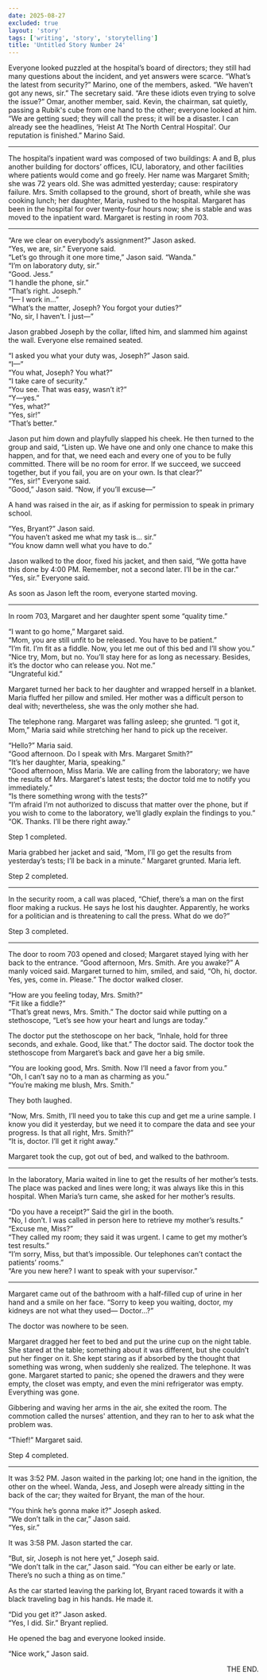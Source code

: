 ```yaml
---
date: 2025-08-27
excluded: true
layout: 'story'
tags: ['writing', 'story', 'storytelling']
title: 'Untitled Story Number 24'
---
```


Everyone looked puzzled at the hospital’s board of directors; they still had many questions about the incident, and yet answers were scarce. “What’s the latest from security?” Marino, one of the members, asked. “We haven’t got any news, sir.” The secretary said. “Are these idiots even trying to solve the issue?” Omar, another member, said. Kevin, the chairman, sat quietly, passing a Rubik's cube from one hand to the other; everyone looked at him. “We are getting sued; they will call the press; it will be a disaster. I can already see the headlines, ‘Heist At The North Central Hospital’. Our reputation is finished.” Marino Said.

---

The hospital’s inpatient ward was composed of two buildings: A and B, plus another building for doctors’ offices, ICU, laboratory, and other facilities where patients would come and go freely. Her name was Margaret Smith; she was 72 years old. She was admitted yesterday; cause: respiratory failure. Mrs. Smith collapsed to the ground, short of breath, while she was cooking lunch; her daughter, Maria, rushed to the hospital. Margaret has been in the hospital for over twenty-four hours now; she is stable and was moved to the inpatient ward. Margaret is resting in room 703.

---

“Are we clear on everybody’s assignment?” Jason asked.  
“Yes, we are, sir.” Everyone said.  
“Let’s go through it one more time,” Jason said. “Wanda.”  
“I’m on laboratory duty, sir.”  
“Good. Jess.”  
“I handle the phone, sir.”  
“That’s right. Joseph.”  
“I— I work in…”  
“What’s the matter, Joseph? You forgot your duties?”  
“No, sir, I haven’t. I just—”

Jason grabbed Joseph by the collar, lifted him, and slammed him against the wall. Everyone else remained seated.

“I asked you what your duty was, Joseph?” Jason said.  
“I—”  
“You what, Joseph? You what?”  
“I take care of security.”  
“You see. That was easy, wasn’t it?”  
“Y—yes.”  
“Yes, what?”  
“Yes, sir!”  
“That’s better.”

Jason put him down and playfully slapped his cheek. He then turned to the group and said, “Listen up. We have one and only one chance to make this happen, and for that, we need each and every one of you to be fully committed. There will be no room for error. If we succeed, we succeed together, but if you fail, you are on your own. Is that clear?”  
“Yes, sir!” Everyone said.  
“Good,” Jason said. “Now, if you’ll excuse—”

A hand was raised in the air, as if asking for permission to speak in primary school.

“Yes, Bryant?” Jason said.  
“You haven’t asked me what my task is… sir.”  
“You know damn well what you have to do.”

Jason walked to the door, fixed his jacket, and then said, “We gotta have this done by 4:00 PM. Remember, not a second later. I’ll be in the car.”  
“Yes, sir.” Everyone said.

As soon as Jason left the room, everyone started moving.

---

In room 703, Margaret and her daughter spent some “quality time.”

“I want to go home,” Margaret said.  
“Mom, you are still unfit to be released. You have to be patient.”  
“I’m fit. I’m fit as a fiddle. Now, you let me out of this bed and I’ll show you.”  
“Nice try, Mom, but no. You’ll stay here for as long as necessary. Besides, it’s the doctor who can release you. Not me.”  
“Ungrateful kid.”

Margaret turned her back to her daughter and wrapped herself in a blanket. Maria fluffed her pillow and smiled. Her mother was a difficult person to deal with; nevertheless, she was the only mother she had.

The telephone rang. Margaret was falling asleep; she grunted. “I got it, Mom,” Maria said while stretching her hand to pick up the receiver.

“Hello?” Maria said.  
“Good afternoon. Do I speak with Mrs. Margaret Smith?”  
“It’s her daughter, Maria, speaking.”  
“Good afternoon, Miss Maria. We are calling from the laboratory; we have the results of Mrs. Margaret's latest tests; the doctor told me to notify you immediately.”  
“Is there something wrong with the tests?”  
“I’m afraid I’m not authorized to discuss that matter over the phone, but if you wish to come to the laboratory, we’ll gladly explain the findings to you.”  
“OK. Thanks. I’ll be there right away.”

Step 1 completed.

Maria grabbed her jacket and said, “Mom, I’ll go get the results from yesterday’s tests; I’ll be back in a minute.” Margaret grunted. Maria left.

Step 2 completed.

---

In the security room, a call was placed, “Chief, there’s a man on the first floor making a ruckus. He says he lost his daughter. Apparently, he works for a politician and is threatening to call the press. What do we do?”

Step 3 completed.

---

The door to room 703 opened and closed; Margaret stayed lying with her back to the entrance. “Good afternoon, Mrs. Smith. Are you awake?” A manly voiced said. Margaret turned to him, smiled, and said, “Oh, hi, doctor. Yes, yes, come in. Please.” The doctor walked closer.

“How are you feeling today, Mrs. Smith?”  
“Fit like a fiddle?”  
“That’s great news, Mrs. Smith.” The doctor said while putting on a stethoscope, “Let’s see how your heart and lungs are today.”

The doctor put the stethoscope on her back, “Inhale, hold for three seconds, and exhale. Good, like that.” The doctor said. The doctor took the stethoscope from Margaret’s back and gave her a big smile.

“You are looking good, Mrs. Smith. Now I’ll need a favor from you.”  
“Oh, I can’t say no to a man as charming as you.”  
“You’re making me blush, Mrs. Smith.”

They both laughed.

“Now, Mrs. Smith, I’ll need you to take this cup and get me a urine sample. I know you did it yesterday, but we need it to compare the data and see your progress. Is that all right, Mrs. Smith?”  
“It is, doctor. I’ll get it right away.”

Margaret took the cup, got out of bed, and walked to the bathroom.

---

In the laboratory, Maria waited in line to get the results of her mother’s tests. The place was packed and lines were long; it was always like this in this hospital. When Maria’s turn came, she asked for her mother’s results.

“Do you have a receipt?” Said the girl in the booth.  
“No, I don’t. I was called in person here to retrieve my mother’s results.”  
“Excuse me, Miss?”  
“They called my room; they said it was urgent. I came to get my mother’s test results.”  
“I’m sorry, Miss, but that’s impossible. Our telephones can’t contact the patients’ rooms.”  
“Are you new here? I want to speak with your supervisor.”

---

Margaret came out of the bathroom with a half-filled cup of urine in her hand and a smile on her face. “Sorry to keep you waiting, doctor, my kidneys are not what they used— Doctor…?”

The doctor was nowhere to be seen.

Margaret dragged her feet to bed and put the urine cup on the night table. She stared at the table; something about it was different, but she couldn’t put her finger on it. She kept staring as if absorbed by the thought that something was wrong, when suddenly she realized. The telephone. It was gone. Margaret started to panic; she opened the drawers and they were empty, the closet was empty, and even the mini refrigerator was empty. Everything was gone.

Gibbering and waving her arms in the air, she exited the room. The commotion called the nurses' attention, and they ran to her to ask what the problem was.

“Thief!” Margaret said.

Step 4 completed.

---

It was 3:52 PM. Jason waited in the parking lot; one hand in the ignition, the other on the wheel. Wanda, Jess, and Joseph were already sitting in the back of the car; they waited for Bryant, the man of the hour.

“You think he’s gonna make it?” Joseph asked.  
“We don’t talk in the car,” Jason said.  
“Yes, sir.”

It was 3:58 PM. Jason started the car.

“But, sir, Joseph is not here yet,” Joseph said.  
“We don’t talk in the car,” Jason said. “You can either be early or late. There’s no such a thing as on time.”

As the car started leaving the parking lot, Bryant raced towards it with a black traveling bag in his hands. He made it.

“Did you get it?” Jason asked.  
“Yes, I did. Sir.” Bryant replied.

He opened the bag and everyone looked inside.

“Nice work,” Jason said.

<p style="text-align:right">THE END.</p>